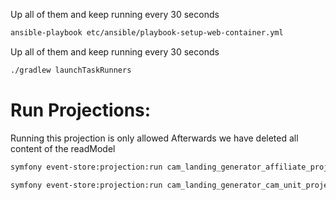 Up all of them and keep running every 30 seconds
```bash
ansible-playbook etc/ansible/playbook-setup-web-container.yml
```

Up all of them and keep running every 30 seconds
```bash
./gradlew launchTaskRunners
```

# Run Projections:
Running this projection is only allowed Afterwards we have deleted all content of the readModel
```bash
symfony event-store:projection:run cam_landing_generator_affiliate_projection -o
```
```bash
symfony event-store:projection:run cam_landing_generator_cam_unit_projection -o
```
